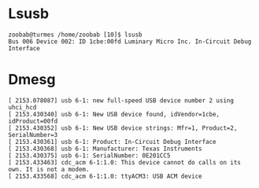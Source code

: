 # Lsusb



    zoobab@turmes /home/zoobab [10]$ lsusb
    Bus 006 Device 002: ID 1cbe:00fd Luminary Micro Inc. In-Circuit Debug Interface


# Dmesg



    [ 2153.078087] usb 6-1: new full-speed USB device number 2 using uhci_hcd
    [ 2153.430340] usb 6-1: New USB device found, idVendor=1cbe, idProduct=00fd
    [ 2153.430352] usb 6-1: New USB device strings: Mfr=1, Product=2, SerialNumber=3
    [ 2153.430361] usb 6-1: Product: In-Circuit Debug Interface
    [ 2153.430368] usb 6-1: Manufacturer: Texas Instruments
    [ 2153.430375] usb 6-1: SerialNumber: 0E201CC5
    [ 2153.433463] cdc_acm 6-1:1.0: This device cannot do calls on its own. It is not a modem.
    [ 2153.433568] cdc_acm 6-1:1.0: ttyACM3: USB ACM device
